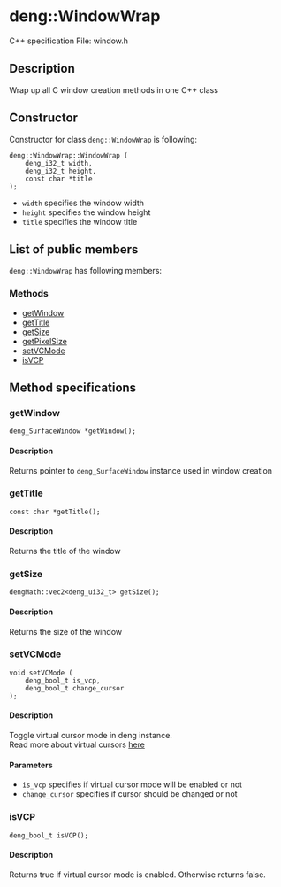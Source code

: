 # deng::WindowWrap

C++ specification
File: window.h
## Description
Wrap up all C window creation methods in one C++ class

## Constructor
Constructor for class `deng::WindowWrap` is following:  
```
deng::WindowWrap::WindowWrap (
    deng_i32_t width, 
    deng_i32_t height, 
    const char *title
);
```

* `width` specifies the window width  
* `height` specifies the window height  
* `title` specifies the window title  
 

## List of public members
`deng::WindowWrap` has following members:  

### Methods
* [getWindow](#getwindow)
* [getTitle](#gettitle)
* [getSize](#getsize)
* [getPixelSize](#getpixelsize)
* [setVCMode](#setvcmode)
* [isVCP](#isvcp)


## Method specifications

### getWindow
```
deng_SurfaceWindow *getWindow();
```
#### Description
Returns pointer to `deng_SurfaceWindow` instance used in window creation  


### getTitle
```
const char *getTitle();
``` 

#### Description
Returns the title of the window


### getSize
```
dengMath::vec2<deng_ui32_t> getSize();
```

#### Description
Returns the size of the window


### setVCMode
```
void setVCMode (
    deng_bool_t is_vcp,
    deng_bool_t change_cursor
);
```

#### Description
Toggle virtual cursor mode in deng instance.  
Read more about virtual cursors [here](../virtual-cursors.md)

#### Parameters
* `is_vcp` specifies if virtual cursor mode will be enabled or not
* `change_cursor` specifies if cursor should be changed or not


### isVCP
```
deng_bool_t isVCP();
```

#### Description
Returns true if virtual cursor mode is enabled. Otherwise returns false.  
